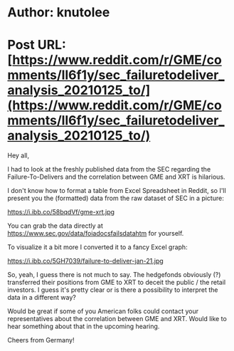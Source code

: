 # Author: knutolee
# Post URL: [https://www.reddit.com/r/GME/comments/ll6f1y/sec_failuretodeliver_analysis_20210125_to/](https://www.reddit.com/r/GME/comments/ll6f1y/sec_failuretodeliver_analysis_20210125_to/)


Hey all,

I had to look at the freshly published data from the SEC regarding the Failure-To-Delivers and the correlation between GME and XRT is hilarious.

I don't know how to format a table from Excel Spreadsheet in Reddit, so I'll present you the (formatted) data from the raw dataset of SEC in a picture:

https://i.ibb.co/58bqdVf/gme-xrt.jpg

You can grab the data directly at https://www.sec.gov/data/foiadocsfailsdatahtm for yourself.

To visualize it a bit more I converted it to a fancy Excel graph:

https://i.ibb.co/5GH7039/failure-to-deliver-jan-21.jpg

So, yeah, I guess there is not much to say. The hedgefonds obviously (?) transferred their positions from GME to XRT to deceit the public / the retail investors. I guess it's pretty clear or is there a possibility to interpret the data in a different way?

Would be great if some of you American folks could contact your representatives about the correlation between GME and XRT. Would like to hear something about that in the upcoming hearing.

Cheers from Germany!